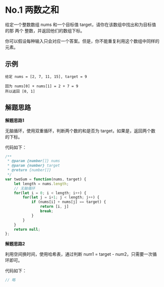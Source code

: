 # No.1 两数之和

给定一个整数数组 nums 和一个目标值 target，请你在该数组中找出和为目标值的那 两个 整数，并返回他们的数组下标。

你可以假设每种输入只会对应一个答案。但是，你不能重复利用这个数组中同样的元素。

## 示例

```
给定 nums = [2, 7, 11, 15], target = 9

因为 nums[0] + nums[1] = 2 + 7 = 9
所以返回 [0, 1]
```

## 解题思路

**解题思路1**

无脑循环，使用双重循环，判断两个数的和是否为 target，如果是，返回两个数的下标。

代码如下：

```javascript
/**
 * @param {number[]} nums
 * @param {number} target
 * @return {number[]}
 */
var twoSum = function(nums, target) {
    let length = nums.length;
    // 无脑循环
    for(let i = 0; i < length; i++) {
        for(let j = i+1; j < length; j++) {
            if (nums[i] + nums[j] == target) {
                return [i, j]
                break;
            }
        }
    }
    return null;
};
```

**解题思路2**

利用空间换时间，使用哈希表，通过判断 num1 = target - num2，只需要一次循环即可。

代码如下：

```javascript
// 略
```